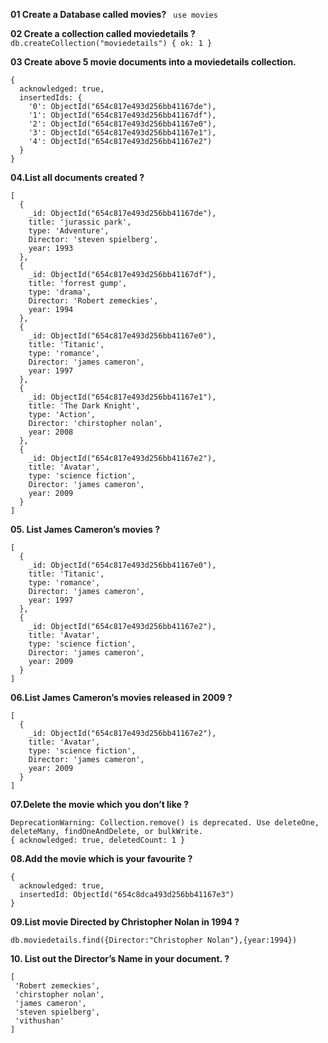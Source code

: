 **01  Create a Database called movies?**
  ``` use movies```

**02  Create a collection called moviedetails ?**
    ```  db.createCollection("moviedetails")
        { ok: 1 }```

 **03 Create above 5 movie documents into a moviedetails collection.**

``` movies> db.moviedetails.insertMany([{title:"jurassic park",type:"Adventure",Director:"steven spielberg",year:1993},{title:"forrest gump",type:"drama",Director:"Robert zemeckies",year:1994},{title:"Titanic",type:"romance",Director:"james cameron",year:1997},{title:"The Dark Knight",type:"Action",Director:"chirstopher nolan",year:2008},{title:"Avatar",type:"science fiction",Director:"james cameron",year:2009}])
{
  acknowledged: true,
  insertedIds: {
    '0': ObjectId("654c817e493d256bb41167de"),
    '1': ObjectId("654c817e493d256bb41167df"),
    '2': ObjectId("654c817e493d256bb41167e0"),
    '3': ObjectId("654c817e493d256bb41167e1"),
    '4': ObjectId("654c817e493d256bb41167e2")
  }
}
```


 **04.List all documents created ?**



``` movies> db.moviedetails.find()
[
  {
    _id: ObjectId("654c817e493d256bb41167de"),
    title: 'jurassic park',
    type: 'Adventure',
    Director: 'steven spielberg',
    year: 1993
  },
  {
    _id: ObjectId("654c817e493d256bb41167df"),
    title: 'forrest gump',
    type: 'drama',
    Director: 'Robert zemeckies',
    year: 1994
  },
  {
    _id: ObjectId("654c817e493d256bb41167e0"),
    title: 'Titanic',
    type: 'romance',
    Director: 'james cameron',
    year: 1997
  },
  {
    _id: ObjectId("654c817e493d256bb41167e1"),
    title: 'The Dark Knight',
    type: 'Action',
    Director: 'chirstopher nolan',
    year: 2008
  },
  {
    _id: ObjectId("654c817e493d256bb41167e2"),
    title: 'Avatar',
    type: 'science fiction',
    Director: 'james cameron',
    year: 2009
  }
]
```

**05. List James Cameron’s movies ?**

```movies> db.moviedetails.find({Director:"james cameron"})
[
  {
    _id: ObjectId("654c817e493d256bb41167e0"),
    title: 'Titanic',
    type: 'romance',
    Director: 'james cameron',
    year: 1997
  },
  {
    _id: ObjectId("654c817e493d256bb41167e2"),
    title: 'Avatar',
    type: 'science fiction',
    Director: 'james cameron',
    year: 2009
  }
]
```




**06.List  James Cameron’s movies released in 2009 ?**


```movies> db.moviedetails.find({year:2009})
[
  {
    _id: ObjectId("654c817e493d256bb41167e2"),
    title: 'Avatar',
    type: 'science fiction',
    Director: 'james cameron',
    year: 2009
  }
]
```
**07.Delete the movie which you don’t like ?**
```movies> db.moviedetails.remove({title:"Titanic",type:"romance",Director:"james cameron",year:1997})
DeprecationWarning: Collection.remove() is deprecated. Use deleteOne, deleteMany, findOneAndDelete, or bulkWrite.
{ acknowledged: true, deletedCount: 1 }
```


**08.Add the movie which is your favourite ?**
```movies> db.moviedetails.insertOne({title:"LEO",type:"Action",Director:"vithushan",year:2023})
{
  acknowledged: true,
  insertedId: ObjectId("654c8dca493d256bb41167e3")
}
```


**09.List movie Directed  by Christopher Nolan in 1994 ?**

```
db.moviedetails.find({Director:"Christopher Nolan"},{year:1994})

```



**10.  List out the Director’s Name in your document. ?**
 ```   movies> db.moviedetails.distinct("Director")
[
  'Robert zemeckies',
  'chirstopher nolan',
  'james cameron',
  'steven spielberg',
  'vithushan'
]
```



